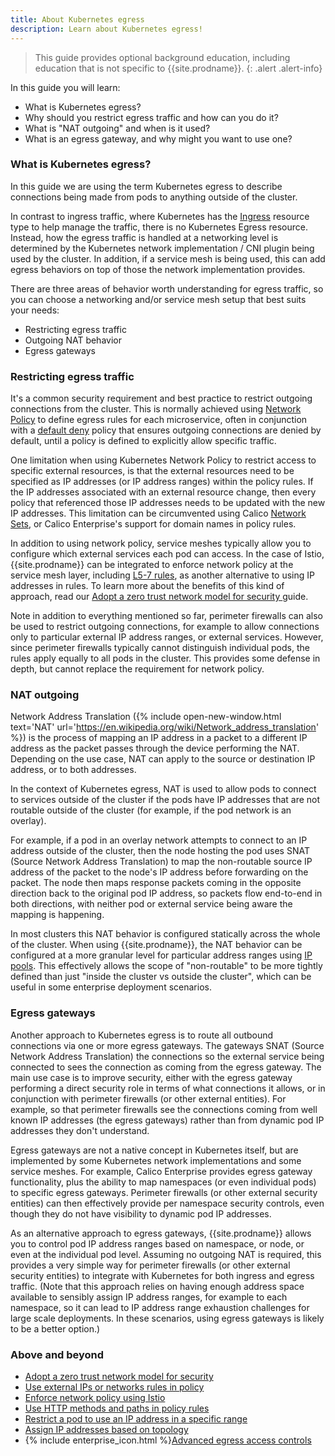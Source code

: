 ```yaml
---
title: About Kubernetes egress
description: Learn about Kubernetes egress!
---
```


> <span class="glyphicon glyphicon-info-sign"></span> This guide provides optional background education, including
> education that is not specific to {{site.prodname}}.
{: .alert .alert-info}

In this guide you will learn:
- What is Kubernetes egress?
- Why should you restrict egress traffic and how can you do it?
- What is "NAT outgoing" and when is it used?
- What is an egress gateway, and why might you want to use one?

### What is Kubernetes egress?

In this guide we are using the term Kubernetes egress to describe connections being made from pods to anything outside of the cluster.

In contrast to ingress traffic, where Kubernetes has the [Ingress]({{site.baseurl}}/about/about-kubernetes-ingress)
resource type to help manage the traffic, there is no Kubernetes Egress resource. Instead, how the egress traffic is
handled at a networking level is determined by the Kubernetes network implementation / CNI plugin being used by the
cluster. In addition, if a service mesh is being used, this can add egress behaviors on top of those the
network implementation provides.

There are three areas of behavior worth understanding for egress traffic, so you can choose a networking and/or service
mesh setup that best suits your needs:
- Restricting egress traffic
- Outgoing NAT behavior
- Egress gateways

### Restricting egress traffic

It's a common security requirement and best practice to restrict outgoing connections from the cluster. This is normally
achieved using [Network Policy]({{site.baseurl}}/about/about-network-policy) to define egress rules for each
microservice, often in conjunction with a [default deny]({{site.baseurl}}/about/about-network-policy#default-deny)
policy that ensures outgoing connections are denied by default, until a policy is defined to explicitly allow specific
traffic.

One limitation when using Kubernetes Network Policy to restrict access to specific external resources, is that the external
resources need to be specified as IP addresses (or IP address ranges) within the policy rules. If the IP addresses
associated with an external resource change, then every policy that referenced those IP addresses needs to be updated with
the new IP addresses. This limitation can be circumvented using Calico [Network
Sets]({{site.baseurl}}/security/external-ips-policy), or Calico Enterprise's support for domain names in policy rules.

In addition to using network policy, service meshes typically allow you to configure which external services each pod
can access. In the case of Istio, {{site.prodname}} can be integrated to enforce network policy at the service mesh
layer, including [L5-7 rules]({{site.baseurl}}/security/http-methods), as another alternative to using IP addresses in rules. To
learn more about the benefits of this kind of approach, read our [Adopt a zero trust network model for security
]({{site.baseurl}}/security/adopt-zero-trust) guide.

Note in addition to everything mentioned so far, perimeter firewalls can also be used to restrict outgoing connections,
for example to allow connections only to particular external IP address ranges, or external services. However, since
perimeter firewalls typically cannot distinguish individual pods, the rules apply equally to all pods in the cluster.
This provides some defense in depth, but cannot replace the requirement for network policy.

### NAT outgoing

Network Address Translation ({% include open-new-window.html text='NAT'
url='https://en.wikipedia.org/wiki/Network_address_translation' %}) is the process of mapping an IP address in a packet
to a different IP address as the packet passes through the device performing the NAT. Depending on the use case, NAT can
apply to the source or destination IP address, or to both addresses.

In the context of Kubernetes egress, NAT is used to allow pods to connect to services outside of the cluster if the pods
have IP addresses that are not routable outside of the cluster (for example, if the pod network is an overlay).

For example, if a pod in an overlay network attempts to connect to an IP address outside of the cluster, then the
node hosting the pod uses SNAT (Source Network Address Translation) to map the non-routable source IP address of the
packet to the node's IP address before forwarding on the packet.  The node then maps response packets coming in the
opposite direction back to the original pod IP address, so packets flow end-to-end in both directions, with neither
pod or external service being aware the mapping is happening.

In most clusters this NAT behavior is configured statically across the whole of the cluster. When using
{{site.prodname}}, the NAT behavior can be configured at a more granular level for particular address ranges using [IP
pools]({{site.baseurl}}/reference/resources/ippool). This effectively allows the scope of "non-routable" to be more
tightly defined than just "inside the cluster vs outside the cluster", which can be useful in some enterprise deployment
scenarios.

### Egress gateways

Another approach to Kubernetes egress is to route all outbound connections via one or more egress gateways. The gateways
SNAT (Source Network Address Translation) the connections so the external service being connected to sees the connection
as coming from the egress gateway. The main use case is to improve security, either with the egress gateway performing a
direct security role in terms of what connections it allows, or in conjunction with perimeter firewalls (or other
external entities). For example, so that perimeter firewalls see the connections coming from well known IP
addresses (the egress gateways) rather than from dynamic pod IP addresses they don't understand.

Egress gateways are not a native concept in Kubernetes itself, but are implemented by some Kubernetes network
implementations and some service meshes. For example, Calico Enterprise provides egress gateway functionality, plus the
ability to map namespaces (or even individual pods) to specific egress gateways. Perimeter firewalls (or other external
security entities) can then effectively provide per namespace security controls, even though they do not have visibility
to dynamic pod IP addresses.

As an alternative approach to egress gateways, {{site.prodname}} allows you to control pod IP address ranges based on
namespace, or node, or even at the individual pod level. Assuming no outgoing NAT is required, this provides a very
simple way for perimeter firewalls (or other external security entities) to integrate with Kubernetes for both ingress
and egress traffic. (Note that this approach relies on having enough address space available to sensibly assign IP
address ranges, for example to each namespace, so it can lead to IP address range exhaustion challenges for large scale
deployments. In these scenarios, using egress gateways is likely to be a better option.)

### Above and beyond

- [Adopt a zero trust network model for security]({{site.baseurl}}/security/adopt-zero-trust)
- [Use external IPs or networks rules in policy]({{site.baseurl}}/security/external-ips-policy)
- [Enforce network policy using Istio]({{site.baseurl}}/security/app-layer-policy)
- [Use HTTP methods and paths in policy rules]({{site.baseurl}}/security/http-methods)
- [Restrict a pod to use an IP address in a specific range]({{site.baseurl}}/networking/legacy-firewalls)
- [Assign IP addresses based on topology]({{site.baseurl}}/networking/assign-ip-addresses-topology)
- {% include enterprise_icon.html %}[Advanced egress access controls]({{site.baseurl}}/security/calico-enterprise/egress-access-controls)
